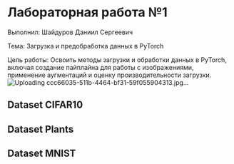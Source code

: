 # Лабораторная работа №1 

Выполнил: Шайдуров Даниил Сергеевич

Тема: Загрузка и предобработка данных в PyTorch

Цель работы:
Освоить методы загрузки и обработки данных в PyTorch, включая создание пайплайна для работы с изображениями, применение аугментаций и оценку производительности загрузки.
![Uploading ccc66035-511b-4464-bf31-59f055904313.jpg…]()

## Dataset CIFAR10


## Dataset Plants

## Dataset MNIST

